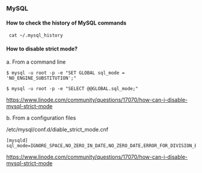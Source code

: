 ### MySQL


#### How to check the history of MySQL commands

```
 cat ~/.mysql_history
```

#### How to disable strict mode?

a. From a command line
```
$ mysql -u root -p -e "SET GLOBAL sql_mode = 'NO_ENGINE_SUBSTITUTION';" 

$ mysql -u root -p -e "SELECT @@GLOBAL.sql_mode;"
```
https://www.linode.com/community/questions/17070/how-can-i-disable-mysql-strict-mode

b. From a configuration files

/etc/mysql/conf.d/diable_strict_mode.cnf
```
[mysqld]
sql_mode=IGNORE_SPACE,NO_ZERO_IN_DATE,NO_ZERO_DATE,ERROR_FOR_DIVISION_BY_ZERO,NO_AUTO_CREATE_USER,NO_ENGINE_SUBSTITUTION
```
https://www.linode.com/community/questions/17070/how-can-i-disable-mysql-strict-mode
